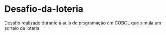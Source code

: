 # Desafio-da-loteria
Desafio realizado durante a aula de programação em COBOL que simula um sorteio de loteria
